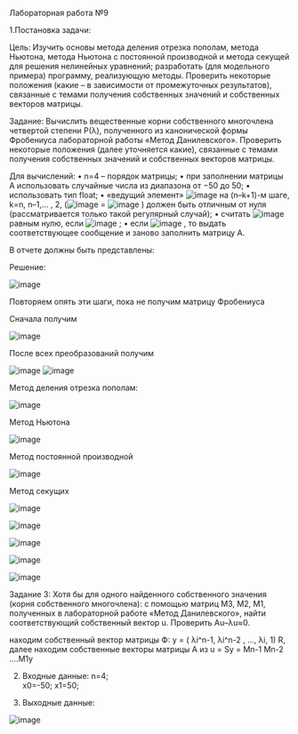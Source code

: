 Лабораторная работа №9
 
1.Постановка задачи:

Цель:
Изучить основы метода деления отрезка пополам, метода Ньютона, метода Ньютона с постоянной производной и метода секущей для решения нелинейных уравнений; разработать (для модельного примера) программу, реализующую методы. Проверить некоторые положения (какие – в зависимости от промежуточных результатов), связанные с темами получения собственных значений и собственных векторов матрицы.

Задание:
Вычислить вещественные корни собственного многочлена четвертой степени P(λ), полученного из канонической формы Фробениуса лабораторной работы «Метод Данилевского». Проверить некоторые положения (далее уточняется какие), связанные с темами получения собственных значений и собственных векторов матрицы.

Для вычислений: 
•	n=4 – порядок матрицы; 
•	при заполнении матрицы A использовать случайные числа из диапазона от −50 до 50; 
•	использовать тип float; 
•	«ведущий элемент» ![image](https://github.com/SnkAnn/Num_methods/assets/108490844/5e28bc88-f28d-4b76-9f02-d412fabb6d99)
  на (n–k+1)-м шаге, k=n, n–1,... , 2, (![image](https://github.com/SnkAnn/Num_methods/assets/108490844/f7de8f4e-3994-4869-8d94-a4479591cd22)
 = ![image](https://github.com/SnkAnn/Num_methods/assets/108490844/e7b7a87d-cf2c-4688-8db0-7dbeaa5c9088)
 ) должен быть отличным от нуля (рассматривается только такой регулярный случай); 
•	считать ![image](https://github.com/SnkAnn/Num_methods/assets/108490844/443d8558-8f18-4e24-9186-134452580a75)
  равным нулю, если ![image](https://github.com/SnkAnn/Num_methods/assets/108490844/60f681e5-f37c-4ed5-9655-0c0c9ca4fb36)
 ;
•	если ![image](https://github.com/SnkAnn/Num_methods/assets/108490844/412ac76b-5268-441f-b366-7940a7be564b)
 , то выдать соответствующее сообщение и заново заполнить матрицу A. 


В отчете должны быть представлены:

Решение:

 ![image](https://github.com/SnkAnn/Num_methods/assets/108490844/daca9276-92f2-4738-8ad4-0f337dc37b55)

Повторяем опять эти шаги, пока не получим матрицу Фробениуса

Сначала получим 

![image](https://github.com/SnkAnn/Num_methods/assets/108490844/33cfaa63-7690-4180-8807-e59b99655e04)

После всех преобразований получим 

![image](https://github.com/SnkAnn/Num_methods/assets/108490844/38df8d67-f005-4de2-a1fa-5680303b88cc)
![image](https://github.com/SnkAnn/Num_methods/assets/108490844/e9853276-c13d-400c-a4b6-2391c094fe64)

Метод деления отрезка пополам:

![image](https://github.com/SnkAnn/Num_methods/assets/108490844/661abc74-5046-4df7-b8c1-9264a14c855f)

Метод Ньютона
 
 ![image](https://github.com/SnkAnn/Num_methods/assets/108490844/7a0e9237-a2cf-46de-98ff-67b9b2298ee1)

Метод постоянной производной

 ![image](https://github.com/SnkAnn/Num_methods/assets/108490844/eb7fffc2-a9d5-49b8-b0a6-5cadf9cc9f03)

Метод секущих

![image](https://github.com/SnkAnn/Num_methods/assets/108490844/60028299-cfa4-40b7-ace1-83c16ecbaa98)

![image](https://github.com/SnkAnn/Num_methods/assets/108490844/effff302-6fa6-4f0e-8b57-af784c4bd794)

![image](https://github.com/SnkAnn/Num_methods/assets/108490844/a10762b2-01a7-4248-b270-517906c650bd)

![image](https://github.com/SnkAnn/Num_methods/assets/108490844/5cbcd8bf-3129-4b4b-a47e-a5af4fb74cde)

![image](https://github.com/SnkAnn/Num_methods/assets/108490844/f30fc15e-38f3-4292-a1af-2df3d51d6d4c)
 
Задание 3:
Хотя бы для одного найденного собственного значения (корня собственного многочлена): с помощью матриц M3, M2, M1, полученных в лабораторной работе «Метод Данилевского», найти соответствующий собственный вектор u. Проверить Au–λu≈0.

находим собственный вектор матрицы Ф: y = ( λi^n-1, λi^n-2 ,
…, λi, 1) R, далее находим собственные векторы матрицы А из u = Sy = Mn-1
Mn-2 ….M1y

2. Входные данные:
n=4;  
x0=-50;
x1=50;

4. Выходные данные: 
 
 ![image](https://github.com/SnkAnn/Num_methods/assets/108490844/338be4e3-5348-4aae-9a12-040f78eb74a1)

